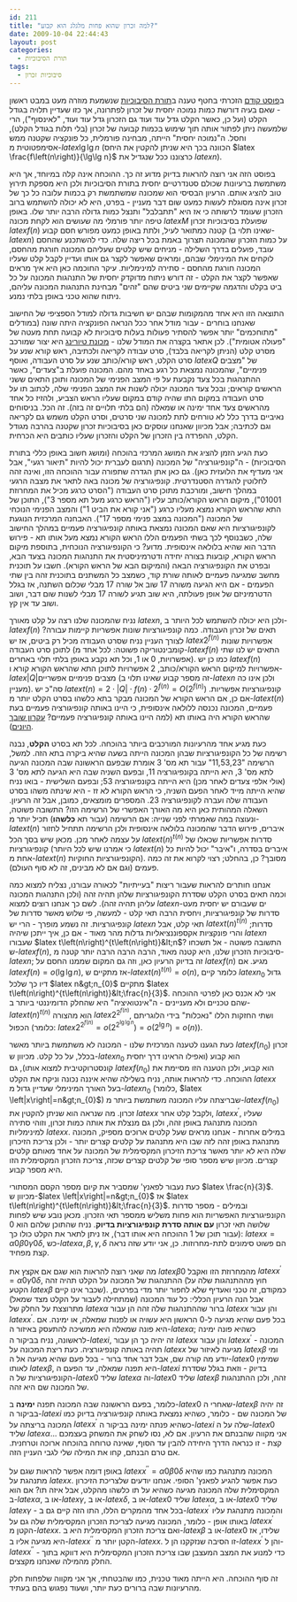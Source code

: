 ```yaml
---
id: 211
title: "למה זכרון שהוא פחות מלגלג הוא קבוע?"
date: 2009-10-04 22:44:43
layout: post
categories: 
  - תורת הסיבוכיות
tags: 
  - סיבוכיות זכרון
---
```

ב<a href="http://www.gadial.net/?p=204">פוסט קודם</a> הזכרתי בחטף טענה ב<a href="http://he.wikipedia.org/wiki/%D7%A1%D7%99%D7%91%D7%95%D7%9B%D7%99%D7%95%D7%AA">תורת הסיבוכיות</a> שנשמעת מוזרה מעט במבט ראשון - שאם בעיה דורשת כמות נמוכה יחסית של זכרון לפתרונה, אך כזו שעדיין תלויה בגודל הקלט (ועל כן, כאשר הקלט גדל עוד ועוד גם הזכרון גדל עוד ועוד, "לאינסוף"), הרי שלמעשה ניתן לפתור אותה תוך שימוש בכמות קבועה של זכרון (בלי תלות בגודל הקלט), וחסל. ה"נמוכה יחסית" הייתה, מבחינה פורמלית, כל פונקציה שקטנה ממש אסימפטוטית מ-$latex \lg\lg n$ (הכוונה בכך היא שניתן להקטין את היחס $latex \frac{f\left(n\right)}{\lg\lg n}$ כרצוננו ככל שנגדיל את $latex n$).

בפוסט הזה אני רוצה להראות בדיוק מדוע זה כך. ההוכחה אינה קלה במיוחד, אך היא משתמשת ברעיונות שכולם סטנדרטיים יחסית בתורת הסיבוכיות ולכן היא מספקת תירוץ טוב להציג אותם. הרעיון הבסיסי הוא שמכונה שמשתמשת רק בכמות עלובה כל כך של זכרון אינה מסוגלת לעשות כמעט שום דבר מעניין - בפרט, היא לא יכולה להשתמש ברוב הזכרון שעומד לרשותה כי אז היא "תתבלבל" ותנצל כמות גדולה הרבה יותר שלו. באופן טיפה יותר פורמלי מה שעושים הוא לקחת מכונה $latex M$ שפועלת בסיבוכיות זכרון $latex f\left(n\right)$ קטנה כמתואר לעיל, ולתת באופן כמעט מפורש חסם קבוע (שאינו תלוי ב-$latex n$) על כמות הזכרון שהמכונה תצרוך באמת בכל ריצה שלה. כדי להשתכנע שהחסם עובד, פועלים בדרך השלילה - מניחים שיש קלטים שעליהם המכונה חורגת מהחסם, לוקחים את המינימלי שבהם, ומראים שאפשר לקצר גם אותו ועדיין לקבל קלט שעליו המכונה חורגת מהחסם - סתירה למינימליות. עיקר החוכמה כאן היא איך מראים שאפשר לקצר את הקלט - זה דורש ניתוח מדוקדק יחסית של התנהגות המכונה על כל ביט בקלט והדגמה שקיימים שני ביטים שהם "זהים" מבחינת התנהגות המכונה עליהם, ניתוח שהוא טכני באופן בלתי נמנע.

התוצאה הזו היא אחד מהמקומות שבהם יש חשיבות גדולה למודל הספציפי של החישוב שאנחנו בוחרים - עבור מודל אחר ככל הנראה הפונקציה היתה שונה (במודלים "מתוחכמים" יותר אפשר להסתיר פעולות בעלות סיבוכיות לא קבועה תחת מעטה של "פעולה אטומית"). לכן אתאר בקצרה את המודל שלנו - <a href="http://he.wikipedia.org/wiki/%D7%9E%D7%9B%D7%95%D7%A0%D7%AA_%D7%98%D7%99%D7%95%D7%A8%D7%99%D7%A0%D7%92">מכונת טיורינג</a> היא יצור שמורכב מסרט קלט (הניתן לקריאה בלבד), סרט עבודה לקריאה ולכתיבה, ראש קורא שנע על סרט הקלט, ראש קורא/כותב שנע על סרט העבודה, ואוסף $latex Q$ של "מצבים פנימיים", שהמכונה נמצאת כל רגע באחד מהם. המכונה פועלת ב"צעדים", כאשר ההתנהגות בכל צעד נקבעת על פי המצב הפנימי של המכונה ותוכן התאים ששני הראשים קוראים; ובכל צעד המכונה יכולה לשנות את המצב הפנימי שלה, לכתוב תו על סרט העבודה במקום התו שהיה קודם במקום שעליו הראש הצביע, ולהזיז כל אחד מהראשים צעד אחד ימינה או שמאלה (הם בלתי תלויים זה בזה). זה הכל. בניסוחים נאיביים בדרך כלל לא טורחים לתת למכונה שני סרטים, וסרט הקלט משמש גם לקריאה וגם לכתיבה; אבל מכיוון שאנחנו עוסקים כאן בסיבוכיות זכרון שקטנה בהרבה מגודל הקלט, ההפרדה בין הזכרון של הקלט והזכרון שעליו כותבים היא הכרחית.

כעת הגיע הזמן להציג את המושג המרכזי בהוכחה (ומושג חשוב באופן כללי בתורת הסיבוכיות) - ה"קונפיגורציה" של המכונה (תרגום לעברית יכול להיות "תיאור רגעי", אבל אני מעדיף את הלועזית כאן). גם כאן אתן הגדרה שתפורה עבור ההוכחה הזו, ואינה זהה לחלוטין להגדרה הסטנדרטית. קונפיגורציה של מכונה באה לתאר את מצבה הרגעי במהלך חישוב, ומורכבת מתוכן סרט העבודה ("הסרט כרגע מכיל את המחרוזת 01001"), מיקום הראש הקורא/כותב עליו ("הראש כרגע מעל תא מספר 3"), התוכן של התא שהראש הקורא נמצא מעליו כרגע ("אני קורא את הביט 1") והמצב הפנימי הנוכחי של המכונה ("המכונה במצב פנימי מספר 17"). האבחנה המרכזית הנוגעת לקונפיגורציות היא שאם המכונה נמצאת באותה קונפיגורציה פעמיים במהלך החישוב שלה, כשבנוסף לכך בשתי הפעמים הללו הראש הקורא נמצא מעל אותו תא - פירוש הדבר הוא שהיא בלולאה אינסופית. מדוע? כי הקונפיגורציה הנוכחית, בתוספת מיקום הראש הקורא, קובעות בצורה יחידה ודטרמיניסטית את התנהגות המכונה בצעד הבא, ובפרט את הקונפיגורציה הבאה (והמיקום הבא של הראש הקורא). חשבו על תוכנית מחשב שמגיעה פעמיים לאותה שורת קוד, כשמצב כל המשתנים בתוכנית זהה בין שתי הפעמים - אם היא הגיעה משורה 17 שוב אל שורה 17 מבלי שכלום השתנה, אז בגלל הדטרמיניזם של אופן פעולתה, היא שוב תגיע לשורה 17 מבלי לשנות שום דבר, ושוב ושוב עד אין קץ.

נניח שהמכונה שלנו רצה על קלט מאורך $latex n$, ולכן היא יכולה להשתמש לכל היותר ב-$latex f\left(n\right)$ תאים של זכרון העבודה. כמה קונפיגורציות שונות אפשריות קיימות עבורה? לצורך העניין נניח שסרט העבודה מכיל רק ביטים, אז יש $latex 2^{f\left(n\right)}$ אפשרויות שונות לתוכן סרט העבודה (קומבינטוריקה פשוטה: לכל אחד מ-$latex f\left(n\right)$ התאים יש לנו שתי אפשרויות, 0 או 1, וכל תא נקבע באופן בלתי תלוי באחרים). כמו כן יש $latex f\left(n\right)$ אפשרויות למיקום הראש הקורא/כותב, 2 אפשרויות לתוכן התא שהראש הקורא קורא ו-$latex \left|Q\right|$מצבים פנימיים אפשריים (זה מספר קבוע שאינו תלוי ב-$latex n$ ולכן אינו כה מעניין). סה"כ יש $latex t\left(n\right)=2\cdot\left|Q\right|\cdot f\left(n\right)\cdot2^{f\left(n\right)}=O\left(2^{f\left(n\right)}\right)$ קונפיגורציות אפשריות. אם כן, אם הראש הקורא של המכונה מבקר בתא כלשהו בסרט הקלט יותר מ-$latex t\left(n\right)$ פעמיים, המכונה נכנסה ללולאה אינסופית, כי היינו באותה קונפיגורציה פעמיים בעת שהראש הקורא היה באותו תא (למה היינו באותה קונפיגורציה פעמיים? <a href="http://he.wikipedia.org/wiki/%D7%A2%D7%A7%D7%A8%D7%95%D7%9F_%D7%A9%D7%95%D7%91%D7%9A_%D7%94%D7%99%D7%95%D7%A0%D7%99%D7%9D">עקרון שובך היונים</a>).

כעת מגיע אחד מהרעיונות המורכבים ביותר בהוכחה. לכל תא בסרט <strong>הקלט</strong>, נבנה רשימה של כל הקונפיגורציות שבהן המכונה הייתה בשעה שהיא ביקרה בתא הזה. למשל, הרשימה "11,53,23" עבור תא מס' 3 אומרת שבפעם הראשונה שבה המכונה הגיעה לתא מס' 3, היא הייתה בקונפיגורציה 11, ובפעם השניה שבה היא הגיעה לתא מס' 3 (אולי אלפי צעדים לאחר מכן) היא הייתה בקונפיגורציה 53; ובפעם השלישית - בואו נניח שהיא הייתה מייד לאחר הפעם השניה, כי הראש הקורא לא זז - היא שינתה משהו בסרט העבודה שלה ועברה לקונפיגורציה 23. המספרים מומצאים, כמובן, אבל זה הרעיון. השאלה המהותית כאן היא מה האורך האפשרי של הרשימה הזו? התשובה פשוטה, ונעוצה במה שאמרתי לפני שנייה: אם הרשימה (עבור תא <strong>כלשהו</strong>) תכיל יותר מ-$latex t\left(n\right)$ איברים, פירוש הדבר שהמכונה בלולאה אינסופית ולכן הרשימה תתחיל לחזור על עצמה לאחר מכן. מכאן שיש בסך הכל $latex t\left(n\right)^{t\left(n\right)}$ סדרות אפשריות שכאלו של קונפיגורציות (כי אמרנו שיש לכל היותר $latex t\left(n\right)$ איברים בסדרה, ו"איבר" יכול להיות כל אחת מ-$latex t\left(n\right)$ הקונפיגורציות החוקיות). מסובך? כן, בהחלט; רצוי לקרוא את זה כמה פעמים (וגם אם לא מבינים, זה לא סוף העולם).

אנחנו חותרים להראות שעבור ריצות "בעייתיות" לכאורה עבורנו, נצליח למצוא כמה וכמה תאים בסרט הקלט שסדרת הקונפיגורציות שלהן תהיה זהה (ולכן התנהגות המכונה עליהן תהיה זהה). לשם כך אנחנו רוצים למצוא $latex n$-ים שעבורם יש יחסית מעט סדרות של קונפיגורציות, ויחסית הרבה תאי קלט - למעשה, פי שלוש מאשר סדרות של קונפיגורציות. זה נשמע מופרך - הרי יש $latex n$ תאי קלט, אבל $latex t\left(n\right)^{t\left(n\right)}$ סדרות; והרי פונקציות אקספוננציאליות גדלות מהר מאוד - אם כן, איך ייתכן שיהיה $latex n$ שעבורו $latex t\left(n\right)^{t\left(n\right)}&lt;n$? התשובה פשוטה - אל תשכחו ש-$latex f\left(n\right)$, סיבוכיות הזכרון שלנו, היא קטנה מאוד, הרבה הרבה הרבה יותר קטנה מ-$latex n$; זה בדיוק הרעיון כאן, וזה גם המקום שממנו החסם על $latex f\left(n\right)$ מגיע. אם $latex f\left(n\right)=o\left(\lg\lg n\right)$, אז מתקיים ש-$latex t\left(n\right)^{t\left(n\right)}=o\left(n\right)$, כלומר קיים $latex n_{0}$ גדול דיו כך שלכל $latex n&gt;n_{0}$ מתקיים $latex t\left(n\right)^{t\left(n\right)}&lt;\frac{n}{3}$. אני לא אכנס כאן לפרטי ההוכחה שהם טכניים ולא מעניינים - ה"אינטואיציה" היא שהחלק הדומיננטי ביותר ב-$latex t\left(n\right)^{t\left(n\right)}$ הוא מהצורה $latex 2^{2^{f\left(n\right)}}$, ושתי החזקות הללו "נאכלות" בידי הלוגריתם הכפול (כלומר: $latex 2^{2^{f\left(n\right)}}=o\left(2^{2^{\lg\lg n}}\right)=o\left(2^{\lg n}\right)=o\left(n\right)$).

כעת הגענו לטענה המרכזית שלנו - המכונה לא משתמשת ביותר מאשר $latex f\left(n_{0}\right)$ זכרון בכלל, על כל קלט. מכיוון ש-$latex n_{0}$ הוא קבוע (ואפילו הראינו דרך יחסית קונסטרוקטיבית למצוא אותו), גם $latex f\left(n_{0}\right)$ הוא קבוע, ולכן הטענה הזו מסיימת את ההוכחה. כדי להראות אותה, נניח בשלילה שהיא איננה נכונה וניקח את הקלט $latex x$ בעל האורך המינימלי שעדיין גדול מ-$latex n_{0}$ (כלומר, $latex \left|x\right|=n&gt;n_{0}$) שבריצתה עליו המכונה משתמשת ביותר מ-$latex f\left(n_{0}\right)$ זכרון. מה שנראה הוא שניתן להקטין את $latex x$ ולקבל קלט אחר, $latex x^{\prime}$, שעליו המכונה מתנהגת באופן זהה, ולכן גם מנצלת את אותה כמות זכרון, וזוהי סתירה למינימליות $latex x$. במילים אחרות - אנחנו מראים שעל קלטים ארוכים מספיק, המכונה מתנהגת באופן זהה לזה שבו היא מתנהגת על קלטים קצרים יותר - ולכן צריכת הזיכרון שלה היא לא יותר מאשר צריכת הזיכרון המקסימלית של המכונה על אחד מאותם קלטים קצרים. מכיוון שיש מספר סופי של קלטים קצרים שכזה, צריכת הזכרון המקסימלית הזו היא מספר קבוע.

כעת נעבור לפאנץ' שמסביר את קיום מספר הקסם המסתורי $latex \frac{n}{3}$. מכיוון ש-$latex \left|x\right|=n&gt;n_{0}$ אז $latex t\left(n\right)^{t\left(n\right)}&lt;\frac{n}{3}$. ובמילים - מספר סדרות הקונפיגורציות האפשריות הוא פחות משליש ממספר תאי הזכרון. מכאן נובע שיש לפחות שלושה תאי זכרון <strong>עם אותה סדרת קונפיגורציות בדיוק</strong>. נניח שהתוכן שלהם הוא 0 (עבור תוכן של 1 ההוכחה היא אותו דבר), אז ניתן לתאר את הקלט כולו כך: $latex x=\alpha0\beta0\gamma0\delta$, כש-$latex \alpha,\beta,\gamma,\delta$ הם פשוט סימונים לתת-מחרוזות. כן, אני יודע שזה נראה קצת מפחיד.

מה שאני רוצה להראות הוא שגם אם אקצץ את $latex \beta0$ מהמחרוזת הזו ואקבל $latex x^{\prime}=\alpha0\gamma0\delta$, ההתנהגות של המכונה על הקלט תהיה זהה (חוץ מההתנהגות שלה על הקטע $latex \beta$ שכבר אינו קיים). כמקודם, זה טכני ואעדיף שלא לחפור יותר מדי בפרטים, אבל הנה הרעיון הכללי: כל עוד המכונה (שמתחילה לעבור על הקלט מצד שמאל) מתרוצצת על החלק של $latex \alpha$ ברור שההתנהגות שלה זהה הן עבור $latex x$ והן עבור $latex x^{\prime}$. בכל פעם שהיא מגיעה ל-0 הראשון היא עשויה או לפנות שמאלה, או ימינה. אם היא פונה שמאלה היא ממשיכה להתעסק באיזור ה-$latex \alpha$; כשהיא פונה ימינה לראשונה, נניח בביקור ה-$latex i$, זה יהיה כך הן עבור $latex x$ והן עבור $latex x^{\prime}$ - המכונה תהיה באותה קונפיגורציה. כעת ריצת המכונה על $latex x$ מגיעה לאיזור של $latex \beta$ ומי יודע מה קורה שם, אבל דבר אחד ברור - בכל פעם שהיא מגיעה אל ה-$latex 0$ שמימין לאותו $latex \beta$, היא תפנה שמאלה, עד הפעם ה-$latex i$ בדיוק - וזאת בגלל שסדרת הקונפיגורציות של ה-$latex 0$ שליד $latex \alpha$ וה-$latex 0$ שליד $latex \beta$ זהה, ולכן ההתנהגות של המכונה שם היא זהה.

כלומר, בפעם הראשונה שבה המכונה תפנה <strong>ימינה</strong> ב-$latex 0$ שאחרי ה-$latex \beta$ זה יהיה בביקור ה-$latex i$ של המכונה שם - כלומר, כשהיא נמצאת באותה קונפיגורציה בדיוק כמו המכונה בריצתה על $latex x^{\prime}$ כשהיא פנתה ימינה בביקור ה-$latex i$ שלה על ה-$latex 0$ שליד $latex \alpha$... אני מקווה שהבנתם את הרעיון. אם לא, נסו לשחק את המשחק בעצמכם קצת - זו כנראה הדרך היחידה להבין עד הסוף, שאינה טרוחה בהוכחה ארוכה וטרחנית. אם טרם הבנתם, קחו את המילה שלי לגבי העניין הזה.

באופן דומה אפשר להראות שגם על $latex x^{\prime\prime}=\alpha0\beta0\delta$ המכונה מתנהגת כמו שהיא מתנהגת על $latex x$. כעת אפשר להגיע לפאנץ' הסופי. אנחנו יודעים שלצריכת הזיכרון המקסימלית שלה המכונה מגיעה כשהיא על תו כלשהו מהקלט, אבל איזה תו? אם הוא ב-$latex \alpha$, או ב-$latex \gamma$, או ב-$latex \delta$, או ב-$latex 0$ שליד $latex \alpha$, או ב-$latex 0$ שליד $latex \gamma$ - בכל אחד מהמקרים הללו, התו הזה קיים גם ב-$latex x^{\prime}$ והמכונה מתנהגת עליו באותו אופן - כלומר, המכונה מגיעה לצריכת הזכרון המקסימלית שלה גם על $latex x^{\prime}$ הקטן מ-$latex x$. ואם צריכת הזכרון המקסימלית היא ב-$latex \beta$ או ב-$latex 0$ שלידו, אז היא מגיעה אליו ב-$latex x^{\prime\prime}$ הקטן יותר מ-$latex x$. זו הסיבה שנזקקנו הן ל-$latex x^{\prime}$ והן ל-$latex x^{\prime\prime}$ - כדי למנוע את המצב המעצבן שבו צריכת הזכרון המקסימלית היא דווקא בתוך החלק מהמילה שאנחנו מקצצים.

זה סוף ההוכחה. היא הייתה מאוד טכנית, כמו שהבטחתי, אך אני מקווה שלפחות חלק מהרעיונות שבה ברורים כעת יותר, ושעוד נפגוש בהם בעתיד.

